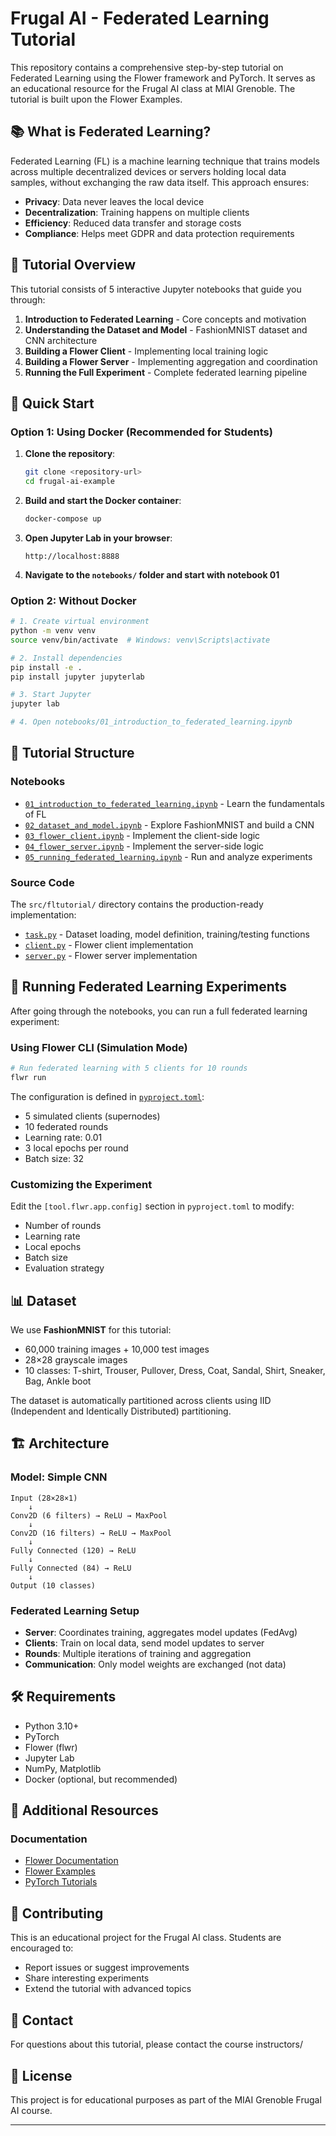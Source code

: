 # Frugal AI - Federated Learning Tutorial

This repository contains a comprehensive step-by-step tutorial on Federated Learning using the Flower framework and PyTorch. It serves as an educational resource for the Frugal AI class at MIAI Grenoble. The tutorial is built upon the Flower Examples.

## 📚 What is Federated Learning?

Federated Learning (FL) is a machine learning technique that trains models across multiple decentralized devices or servers holding local data samples, without exchanging the raw data itself. This approach ensures:

- **Privacy**: Data never leaves the local device
- **Decentralization**: Training happens on multiple clients
- **Efficiency**: Reduced data transfer and storage costs
- **Compliance**: Helps meet GDPR and data protection requirements

## 🎯 Tutorial Overview

This tutorial consists of 5 interactive Jupyter notebooks that guide you through:

1. **Introduction to Federated Learning** - Core concepts and motivation
2. **Understanding the Dataset and Model** - FashionMNIST dataset and CNN architecture
3. **Building a Flower Client** - Implementing local training logic
4. **Building a Flower Server** - Implementing aggregation and coordination
5. **Running the Full Experiment** - Complete federated learning pipeline

## 🚀 Quick Start

### Option 1: Using Docker (Recommended for Students)

1. **Clone the repository**:
   ```bash
   git clone <repository-url>
   cd frugal-ai-example
   ```

2. **Build and start the Docker container**:
   ```bash
   docker-compose up
   ```

3. **Open Jupyter Lab in your browser**:
   ```
   http://localhost:8888
   ```

4. **Navigate to the `notebooks/` folder and start with notebook 01**

### Option 2: Without Docker

```bash
# 1. Create virtual environment
python -m venv venv
source venv/bin/activate  # Windows: venv\Scripts\activate

# 2. Install dependencies
pip install -e .
pip install jupyter jupyterlab

# 3. Start Jupyter
jupyter lab

# 4. Open notebooks/01_introduction_to_federated_learning.ipynb
```

## 📖 Tutorial Structure

### Notebooks

- [`01_introduction_to_federated_learning.ipynb`](notebooks/01_introduction_to_federated_learning.ipynb) - Learn the fundamentals of FL
- [`02_dataset_and_model.ipynb`](notebooks/02_dataset_and_model.ipynb) - Explore FashionMNIST and build a CNN
- [`03_flower_client.ipynb`](notebooks/03_flower_client.ipynb) - Implement the client-side logic
- [`04_flower_server.ipynb`](notebooks/04_flower_server.ipynb) - Implement the server-side logic
- [`05_running_federated_learning.ipynb`](notebooks/05_running_federated_learning.ipynb) - Run and analyze experiments

### Source Code

The `src/fltutorial/` directory contains the production-ready implementation:

- [`task.py`](src/fltutorial/task.py) - Dataset loading, model definition, training/testing functions
- [`client.py`](src/fltutorial/client.py) - Flower client implementation
- [`server.py`](src/fltutorial/server.py) - Flower server implementation

## 🔬 Running Federated Learning Experiments

After going through the notebooks, you can run a full federated learning experiment:

### Using Flower CLI (Simulation Mode)

```bash
# Run federated learning with 5 clients for 10 rounds
flwr run
```

The configuration is defined in [`pyproject.toml`](pyproject.toml):
- 5 simulated clients (supernodes)
- 10 federated rounds
- Learning rate: 0.01
- 3 local epochs per round
- Batch size: 32

### Customizing the Experiment

Edit the `[tool.flwr.app.config]` section in `pyproject.toml` to modify:
- Number of rounds
- Learning rate
- Local epochs
- Batch size
- Evaluation strategy

## 📊 Dataset

We use **FashionMNIST** for this tutorial:
- 60,000 training images + 10,000 test images
- 28×28 grayscale images
- 10 classes: T-shirt, Trouser, Pullover, Dress, Coat, Sandal, Shirt, Sneaker, Bag, Ankle boot

The dataset is automatically partitioned across clients using IID (Independent and Identically Distributed) partitioning.

## 🏗️ Architecture

### Model: Simple CNN
```
Input (28×28×1)
    ↓
Conv2D (6 filters) → ReLU → MaxPool
    ↓
Conv2D (16 filters) → ReLU → MaxPool
    ↓
Fully Connected (120) → ReLU
    ↓
Fully Connected (84) → ReLU
    ↓
Output (10 classes)
```

### Federated Learning Setup
- **Server**: Coordinates training, aggregates model updates (FedAvg)
- **Clients**: Train on local data, send model updates to server
- **Rounds**: Multiple iterations of training and aggregation
- **Communication**: Only model weights are exchanged (not data)

## 🛠️ Requirements

- Python 3.10+
- PyTorch
- Flower (flwr)
- Jupyter Lab
- NumPy, Matplotlib
- Docker (optional, but recommended)


## 🔗 Additional Resources

### Documentation
- [Flower Documentation](https://flower.ai/docs/)
- [Flower Examples](https://github.com/adap/flower/tree/main/examples)
- [PyTorch Tutorials](https://pytorch.org/tutorials/)


## 🤝 Contributing

This is an educational project for the Frugal AI class. Students are encouraged to:
- Report issues or suggest improvements
- Share interesting experiments
- Extend the tutorial with advanced topics

## 📧 Contact

For questions about this tutorial, please contact the course instructors/

## 📄 License

This project is for educational purposes as part of the MIAI Grenoble Frugal AI course.

---


